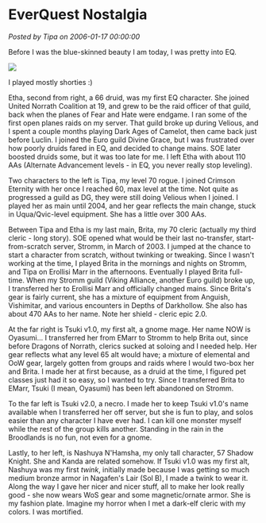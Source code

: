 # EverQuest Nostalgia

*Posted by Tipa on 2006-01-17 00:00:00*

Before I was the blue-skinned beauty I am today, I was pretty into EQ.

![](../images/eqchars.jpg)

I played mostly shorties :)

Etha, second from right, a 66 druid, was my first EQ character. She joined United Norrath Coalition at 19, and grew to be the raid officer of that guild, back when the planes of Fear and Hate were endgame. I ran some of the first open planes raids on my server. That guild broke up during Velious, and I spent a couple months playing Dark Ages of Camelot, then came back just before Luclin. I joined the Euro guild Divine Grace, but I was frustrated over how poorly druids fared in EQ, and decided to change mains. SOE later boosted druids some, but it was too late for me. I left Etha with about 110 AAs (Alternate Advancement levels - in EQ, you never really stop leveling).

Two characters to the left is Tipa, my level 70 rogue. I joined Crimson Eternity with her once I reached 60, max level at the time. Not quite as progressed a guild as DG, they were still doing Velious when I joined. I played her as main until 2004, and her gear reflects the main change, stuck in Uqua/Qvic-level equipment. She has a little over 300 AAs.

Between Tipa and Etha is my last main, Brita, my 70 cleric (actually my third cleric - long story). SOE opened what would be their last no-transfer, start-from-scratch server, Stromm, in March of 2003. I jumped at the chance to start a character from scratch, without twinking or tweaking. Since I wasn't working at the time, I played Brita in the mornings and nights on Stromm, and Tipa on Erollisi Marr in the afternoons. Eventually I played Brita full-time. When my Stromm guild (Viking Alliance, another Euro guild) broke up, I transferred her to Erollisi Marr and officially changed mains. Since Brita's gear is fairly current, she has a mixture of equipment from Anguish, Vishimitar, and various encounters in Depths of Darkhollow. She also has about 470 AAs to her name. Note her shield - cleric epic 2.0.

At the far right is Tsuki v1.0, my first alt, a gnome mage. Her name NOW is Oyasumi... I transferred her from EMarr to Stromm to help Brita out, since before Dragons of Norrath, clerics sucked at soloing and I needed help. Her gear reflects what any level 65 alt would have; a mixture of elemental and OoW gear, largely gotten from groups and raids where I would two-box her and Brita. I made her at first because, as a druid at the time, I figured pet classes just had it so easy, so I wanted to try. Since I transferred Brita to EMarr, Tsuki (I mean, Oyasumi) has been left abandoned on Stromm.

To the far left is Tsuki v2.0, a necro. I made her to keep Tsuki v1.0's name available when I transferred her off server, but she is fun to play, and solos easier than any character I have ever had. I can kill one monster myself while the rest of the group kills another. Standing in the rain in the Broodlands is no fun, not even for a gnome.

Lastly, to her left, is Nashuya N'Hamsha, my only tall character, 57 Shadow Knight. She and Kanda are related somehow. If Tsuki v1.0 was my first alt, Nashuya was my first *twink*, initially made because I was getting so much medium bronze armor in Nagafen's Lair (Sol B), I made a twink to wear it. Along the way I gave her nicer and nicer stuff, all to make her look really good - she now wears WoS gear and some magnetic/ornate armor. She is my fashion plate. Imagine my horror when I met a dark-elf cleric with my colors. I was mortified.
